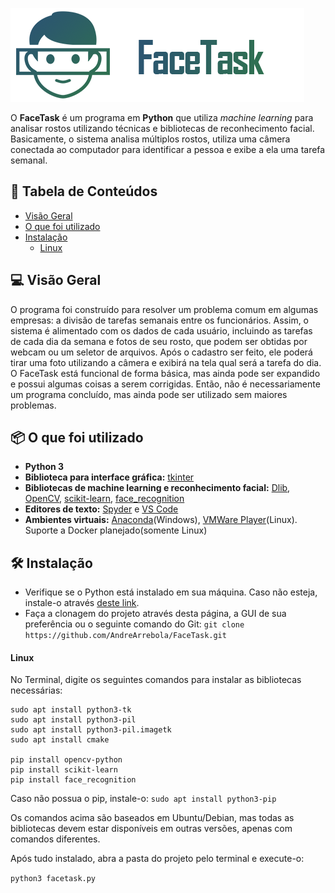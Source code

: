 ![FaceTask](https://raw.githubusercontent.com/AndreArrebola/FaceTask/master/facetask.png)

 O **FaceTask** é um programa em **Python** que utiliza *machine learning* para analisar rostos utilizando técnicas e bibliotecas de reconhecimento facial. 
 Basicamente, o sistema analisa múltiplos rostos, utiliza uma câmera conectada ao computador para identificar a pessoa e exibe a ela uma tarefa semanal. 
 
## 📝 Tabela de Conteúdos
<!--ts-->
   * [Visão Geral](#visao-geral)
   * [O que foi utilizado](#util)
   * [Instalação](#instal)
     * [Linux](#instlin)
<!--te-->

<a name="visao-geral"></a>

## 💻 Visão Geral
O programa foi construído para resolver um problema comum em algumas empresas: a divisão de tarefas semanais entre os funcionários. 
Assim, o sistema é alimentado com os dados de cada usuário, incluindo as tarefas de cada dia da semana e fotos de seu rosto, que podem ser obtidas por webcam ou um seletor de arquivos. 
Após o cadastro ser feito, ele poderá tirar uma foto utilizando a câmera e exibirá na tela qual será a tarefa do dia.
O FaceTask está funcional de forma básica, mas ainda pode ser expandido e possui algumas coisas a serem corrigidas. Então, não é necessariamente um programa concluído, mas ainda pode ser utilizado sem maiores problemas.

<a name="util"></a>

## 📦 O que foi utilizado
<!--ts-->
   * **Python 3**
   * **Biblioteca para interface gráfica:** [tkinter](https://docs.python.org/3/library/tkinter.html)
   * **Bibliotecas de machine learning e reconhecimento facial:** [Dlib](https://github.com/davisking/dlib), [OpenCV](https://github.com/opencv/opencv), [scikit-learn](https://github.com/scikit-learn/scikit-learn), [face_recognition](https://github.com/ageitgey/face_recognition) 
   * **Editores de texto:** [Spyder](https://www.spyder-ide.org) e [VS Code](https://code.visualstudio.com)
   * **Ambientes virtuais:** [Anaconda](https://www.anaconda.com
   )(Windows), [VMWare Player](https://www.vmware.com/br/products/workstation-player.html)(Linux). Suporte a Docker planejado(somente Linux)

<!--te-->

## 🛠 Instalação

* Verifique se o Python está instalado em sua máquina. Caso não esteja, instale-o através [deste link](https://www.python.org/downloads/release/python-395/). 
* Faça a clonagem do projeto através desta página, a GUI de sua preferência ou o seguinte comando do Git:
`git clone https://github.com/AndreArrebola/FaceTask.git`

#### Linux

No Terminal, digite os seguintes comandos para instalar as bibliotecas necessárias:
```
sudo apt install python3-tk
sudo apt install python3-pil
sudo apt install python3-pil.imagetk
sudo apt install cmake

pip install opencv-python
pip install scikit-learn
pip install face_recognition
```
Caso não possua o pip, instale-o:
``sudo apt install python3-pip``

Os comandos acima são baseados em Ubuntu/Debian, mas todas as bibliotecas devem estar disponíveis em outras versões, apenas com comandos diferentes. 

Após tudo instalado, abra a pasta do projeto pelo terminal e execute-o:

``python3 facetask.py``







 
 
 


